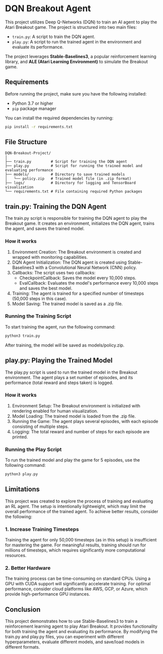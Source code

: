 # DQN Breakout Agent

This project utilizes Deep Q-Networks (DQN) to train an AI agent to play the Atari Breakout game. The project is structured into two main files:

- `train.py`: A script to train the DQN agent.
- `play.py`: A script to run the trained agent in the environment and evaluate its performance.

The project leverages **Stable-Baselines3**, a popular reinforcement learning library, and **ALE (Atari Learning Environment)** to simulate the Breakout game.

## Requirements

Before running the project, make sure you have the following installed:

- Python 3.7 or higher
- `pip` package manager

You can install the required dependencies by running:

```bash
pip install -r requirements.txt
```

## File Structure

```plaintext
DQN-Breakout-Project/
│
├── train.py         # Script for training the DQN agent
├── play.py          # Script for running the trained model and evaluating performance
├── models/          # Directory to save trained models
│   └── policy.zip   # Trained model file (in .zip format)
├── logs/            # Directory for logging and TensorBoard visualization
└── requirements.txt # File containing required Python packages
```

## train.py: Training the DQN Agent 

The train.py script is responsible for training the DQN agent to play the Breakout game. It creates an environment, initializes the DQN agent, trains the agent, and saves the trained model.

### How it works
1. Environment Creation: The Breakout environment is created and wrapped with monitoring capabilities.
2. DQN Agent Initialization: The DQN agent is created using Stable-Baselines3 with a Convolutional Neural Network (CNN) policy.
3. Callbacks: The script uses two callbacks:
    - CheckpointCallback: Saves the model every 10,000 steps.
    - EvalCallback: Evaluates the model's performance every 10,000 steps and saves the best model.
4. Training: The agent is trained for a specified number of timesteps (50,000 steps in this case).
5. Model Saving: The trained model is saved as a .zip file.

### Running the Training Script
To start training the agent, run the following command:

```bash
python3 train.py
```

After training, the model will be saved as models/policy.zip.

## play.py: Playing the Trained Model 

The play.py script is used to run the trained model in the Breakout environment. The agent plays a set number of episodes, and its performance (total reward and steps taken) is logged.

### How it works
1. Environment Setup: The Breakout environment is initialized with rendering enabled for human visualization.
2. Model Loading: The trained model is loaded from the .zip file.
3. Running the Game: The agent plays several episodes, with each episode consisting of multiple steps.
4. Logging: The total reward and number of steps for each episode are printed.

### Running the Play Script
To run the trained model and play the game for 5 episodes, use the following command:

```bash
python3 play.py
```
## Limitations

This project was created to explore the process of training and evaluating an RL agent. The setup is intentionally lightweight, which may limit the overall performance of the trained agent. To achieve better results, consider the following:

### 1. Increase Training Timesteps
Training the agent for only 50,000 timesteps (as in this setup) is insufficient for mastering the game. For meaningful results, training should run for millions of timesteps, which requires significantly more computational resources.

### 2. Better Hardware
The training process can be time-consuming on standard CPUs. Using a GPU with CUDA support will significantly accelerate training. For optimal performance, consider cloud platforms like AWS, GCP, or Azure, which provide high-performance GPU instances.

##  Conclusion

This project demonstrates how to use Stable-Baselines3 to train a reinforcement learning agent to play Atari Breakout. It provides functionality for both training the agent and evaluating its performance. By modifying the train.py and play.py files, you can experiment with different hyperparameters, evaluate different models, and save/load models in different formats.